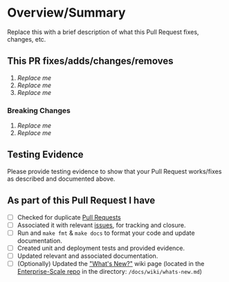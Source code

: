 <!-- Thank you for submitting a Pull Request. Please fill out the template below.-->
# Overview/Summary

Replace this with a brief description of what this Pull Request fixes, changes, etc.

## This PR fixes/adds/changes/removes

1. *Replace me*
2. *Replace me*
3. *Replace me*

### Breaking Changes

1. *Replace me*
2. *Replace me*

## Testing Evidence

Please provide testing evidence to show that your Pull Request works/fixes as described and documented above.

## As part of this Pull Request I have

- [ ] Checked for duplicate [Pull Requests](https://github.com/Azure/terraform-azurerm-lz-vending/pulls)
- [ ] Associated it with relevant [issues](https://github.com/Azure/terraform-azurerm-lz-vending/issues), for tracking and closure.
- [ ] Run and `make fmt` & `make docs` to format your code and update documentation.
- [ ] Created unit and deployment tests and provided evidence.
- [ ] Updated relevant and associated documentation.
- [ ] (Optionally) Updated the ["What's New?"](https://github.com/Azure/Enterprise-Scale/wiki/Whats-new) wiki page (located in the [Enterprise-Scale repo](https://github.com/Azure/Enterprise-Scale) in the directory: `/docs/wiki/whats-new.md`)
